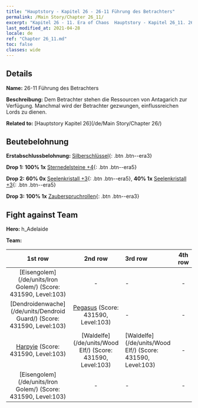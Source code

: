 ```yaml
---
title: "Hauptstory - Kapitel 26 - 26-11 Führung des Betrachters"
permalink: /Main Story/Chapter 26_11/
excerpt: "Kapitel 26 - 11. Era of Chaos  Hauptstory - Kapitel 26_11. 26-11 Führung des Betrachters"
last_modified_at: 2021-04-28
locale: de
ref: "Chapter 26_11.md"
toc: false
classes: wide
---
```


## Details

 **Name:** 26-11 Führung des Betrachters

 **Beschreibung:** Dem Betrachter stehen die Ressourcen von Antagarich zur Verfügung. Manchmal wird der Betrachter gezwungen, einflussreichen Lords zu dienen.

 **Related to:** [Hauptstory Kapitel 26](/de/Main Story/Chapter 26/)

## Beutebelohnung

 **Erstabschlussbelohnung:** [Silberschlüssel](/ItemsDE/con_693/){: .btn .btn--era3}

 **Drop 1:** **100% 1x** [Sternedelsteine +4](/ItemsDE/mat_93/){: .btn .btn--era5}

 **Drop 2:** **60% 0x** [Seelenkristall +3](/ItemsDE/mat_87/){: .btn .btn--era5}, **40% 1x** [Seelenkristall +3](/ItemsDE/mat_87/){: .btn .btn--era5}

 **Drop 3:** **100% 1x** [Zauberspruchrollen](/ItemsDE/con_694/){: .btn .btn--era3}


## Fight against Team
 **Hero:** h_Adelaide

 **Team:**


  | 1st row | 2nd row | 3rd row | 4th row |
  |:----:|:----:|:----|:----:|
  | [Eisengolem](/de/units/Iron Golem/) (Score: 431590, Level:103)  | - | - | - |
  | [Dendroidenwache](/de/units/Dendroid Guard/) (Score: 431590, Level:103)  | [Pegasus](/de/units/Pegasus/) (Score: 431590, Level:103)  | - | - |
  | [Harpyie](/de/units/Harpy/) (Score: 431590, Level:103)  | [Waldelfe](/de/units/Wood Elf/) (Score: 431590, Level:103)  | [Waldelfe](/de/units/Wood Elf/) (Score: 431590, Level:103)  | - |
  | [Eisengolem](/de/units/Iron Golem/) (Score: 431590, Level:103)  | - | - | - |


